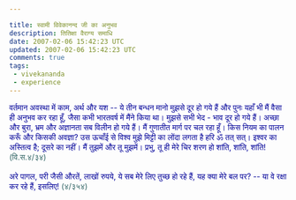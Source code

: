 ```yaml
---           

title: स्वामी विवेकानन्द जी का अनुभव
description: तितिक्षा वैराग्य समाधि
date: 2007-02-06 15:42:23 UTC
updated: 2007-02-06 15:42:23 UTC
comments: true
tags: 
 - vivekananda
 - experience
---
```

<span style="color:#000099;">वर्तमान अवस्था में काम, अर्थ और यश -- ये तीन बन्धन मानो मुझसे दूर हो गये हैं और पुनः यहाँ भी मैं वैसा ही अनुभव कर रहा हूँ, जैसा कभी भारतवर्ष में मैंने किया था। मुझसे सभी भेद - भाव दूर हो गये हैं। अच्छा और बुरा, भ्रम और अज्ञानता सब विलीन हो गये हैं। मैं गुणातीत मार्ग पर चल रहा हूँ। किस नियम का पालन करूँ और किसकी अवज्ञा? उस ऊचाँई से विश्व मुझे मिट्टी का लोंदा लगता है हरि ॐ तत् सत्। इश्वर का अस्तित्व है; दूसरे का नहीं। मैं तुझमें और तू मुझमें। प्रभु, तू ही मेरे चिर शरण हो शांति, शांति, शांति!</span> <span style="color:#336666;">(वि.स.४/३४)</span><br /><span style="color:#336666;"></span><br /><span style="color:#000099;">अरे पागल, परी जैसी औरतें, लाखों रुपये, ये सब मेरे लिए तुच्छ हो रहे हैं, यह क्या मेरे बल पर? -- या वे रक्षा कर रहे हैं, इसलिए!</span> <span style="color:#336666;">(४/३५४)</span>